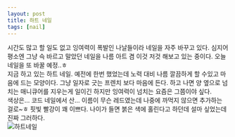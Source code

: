 ```yaml
---
layout: post
title: 하트 네일
tags: [nail]
---
```

시간도 많고 할 일도 없고 잉여력이 폭발인 나날들이라 네일을 자주 바꾸고 있다. 심지어 평소엔 그냥 슥 바르고 말았던 네일을 나름 아트 겸 이것 저것 해보고 있는 중이다. 오늘 네일을 또 바꿀 예정..ㅎ   
지금 하고 있는 하트 네일. 예전에 한번 했었는데 노력 대비 나름 깔끔하게 할 수있고 마음에 드는 모양이다. 그냥 일자로 긋는 프렌치 보다 마음에 든다. 하고 나면 양 옆으로 넘치는 매니큐어를 지우는게 일이긴 하지만 잉여력이 넘치는 요즘은 그쯤이야 싶다.  
색상은... 코드 네일에서 산... 이름이 무슨 레드였는데 나중에 까먹지 않으면 추가하는 걸로~ㅎ  핏빛 빨강이 꽤 이쁘다. 나이가 들면 붉은 색에 홀린다고 하던데 설마 싶었는데 진짜 그러하다.   
![하트네일](http://lh3.googleusercontent.com/-kgOEYn1uV0s/Vh8iVPHPYoI/AAAAAAAAAQM/OHPnBFz3owY/s1280/upload_-1.jpg)